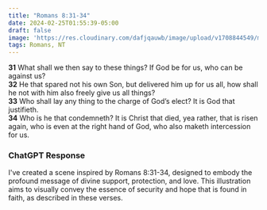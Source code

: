 ```yaml
---
title: "Romans 8:31-34"
date: 2024-02-25T01:55:39-05:00
draft: false
image: 'https://res.cloudinary.com/dafjqauwb/image/upload/v1708844549/matt419/Romans/Romans8_31-34_c7kywr.webp'
tags: Romans, NT
---
```

**31** What shall we then say to these things? If God be for us, who can be against us?  
**32** He that spared not his own Son, but delivered him up for us all, how shall he not with him also freely give us all things?  
**33** Who shall lay any thing to the charge of God’s elect? It is God that justifieth.  
**34** Who is he that condemneth? It is Christ that died, yea rather, that is risen again, who is even at the right hand of God, who also maketh intercession for us.


### ChatGPT Response
I've created a scene inspired by Romans 8:31-34, designed to embody the profound message of divine support, protection, and love. This illustration aims to visually convey the essence of security and hope that is found in faith, as described in these verses.

